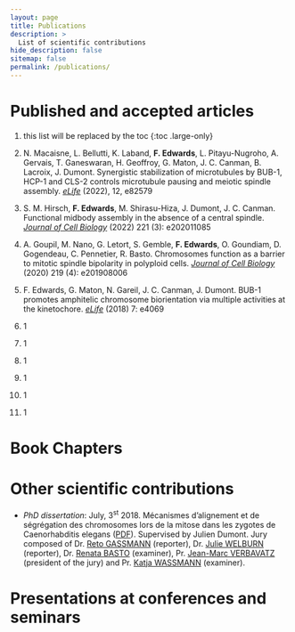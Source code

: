 ```yaml
---
layout: page
title: Publications
description: >
  List of scientific contributions
hide_description: false
sitemap: false
permalink: /publications/
---
```



# Published and accepted articles

1. this list will be replaced by the toc
{:toc .large-only}

10. N. Macaisne, L. Bellutti, K. Laband, **F. Edwards**, L. Pitayu-Nugroho, A. Gervais, T. Ganeswaran, 
H. Geoffroy, G. Maton, J. C. Canman, B. Lacroix, J. Dumont. Synergistic stabilization of 
microtubules by BUB-1, HCP-1 and CLS-2 controls microtubule pausing and meiotic spindle assembly. 
[*eLife*](https://elifesciences.org/articles/82579#downloads) (2022), 12, e82579

9. S. M. Hirsch, **F. Edwards**, M. Shirasu-Hiza, J. Dumont, J. C. Canman. Functional midbody assembly 
in the absence of a central spindle.
[*Journal of Cell Biology*](https://rupress.org/jcb/article/221/3/e202011085/212948/Functional-midbody-assembly-in-the-absence-of-a) (2022)
221 (3): e202011085

8. A. Goupil, M. Nano, G. Letort, S. Gemble, **F. Edwards**, O. Goundiam, D. Gogendeau, C. Pennetier, R. Basto.
Chromosomes function as a barrier to mitotic spindle bipolarity in polyploid cells.
[*Journal of Cell Biology*](https://rupress.org/jcb/article/219/4/e201908006/133854/Chromosomes-function-as-a-barrier-to-mitotic) (2020)
219 (4): e201908006

7. F. Edwards, G. Maton, N. Gareil, J. C. Canman, J. Dumont.
BUB-1 promotes amphitelic chromosome biorientation via multiple activities at the kinetochore.
[*eLife*](https://elifesciences.org/articles/40690) (2018) 7: e4069

6. 1

5. 1

4. 1

3. 1

2. 1

1. 1

# Book Chapters 



# Other scientific contributions

- *PhD dissertation*: July, 3<sup>st</sup> 2018. Mécanismes d’alignement et de ségrégation des chromosomes 
lors de la mitose dans les zygotes de Caenorhabditis elegans ([PDF](https://wo.app.u-paris.fr/cgi-bin/WebObjects/TheseWeb.woa/3/wo/aPLBpeWEW3QthwqRFGatv0/3.0.0.14.1.3.1.5.0.1.1.1.11.23.2.7.1.1.1.1.1.3.1)). 
Supervised by Julien Dumont. Jury composed of 
Dr. [Reto GASSMANN](https://scholar.google.com/citations?user=ZRW58RoAAAAJ&hl=en) (reporter), 
Dr. [Julie WELBURN](https://scholar.google.com/citations?user=HfNaicsAAAAJ&hl=en) (reporter), 
Dr. [Renata BASTO](https://curie.fr/equipe/basto) (examiner), 
Pr. [Jean-Marc VERBAVATZ](https://www.ijm.fr/recherche/jackson-verbavatz-lab-vf/) (president of the jury) and 
Pr. [Katja WASSMANN](https://www.ijm.fr/recherche/wassmann-lab-vf/) (examiner).

# Presentations at conferences and seminars
